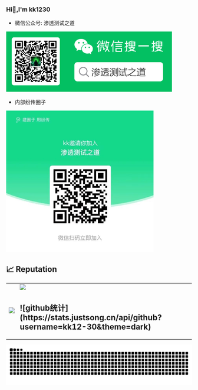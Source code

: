 ### Hi👋,I'm kk1230

-  微信公众号: 渗透测试之道  

<img width="450" alt="wx" src="wx.jpg">

-  内部纷传圈子  

<img width="400" alt="wx" src="fenchuan.png">



## 📈 Reputation

<table>
  <tr>
    <td><img src="https://github-readme-stats.vercel.app/api/top-langs/?username=kk12-30&hide=html"></td>
    <td>
      <img src="https://github-readme-stats.vercel.app/api?username=kk12-30&show_icons=true"/> 
      <br/>
      <h2 align="left" style="display: inline-block;"> ![github统计](https://stats.justsong.cn/api/github?username=kk12-30&theme=dark) </h2> 
    </td>
  </tr>
</table>

<picture>
  <source media="(prefers-color-scheme: dark)" srcset="https://raw.githubusercontent.com/kk12-30/kk12-30/output/github-contribution-grid-snake-dark.svg">
  <source media="(prefers-color-scheme: light)" srcset="https://raw.githubusercontent.com/kk12-30/kk12-30/output/github-contribution-grid-snake.svg">
  <img alt="github contribution grid snake animation" src="https://raw.githubusercontent.com/kk12-30/kk12-30/output/github-contribution-grid-snake.svg">
</picture>
